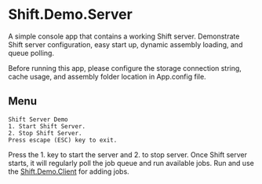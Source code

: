 # Shift.Demo.Server
A simple console app that contains a working Shift server. Demonstrate Shift server configuration, easy start up, dynamic assembly loading, and queue polling.

Before running this app, please configure the storage connection string, cache usage, and assembly folder location in App.config file.

## Menu
```
Shift Server Demo
1. Start Shift Server.
2. Stop Shift Server.
Press escape (ESC) key to exit.
```

Press the 1. key to start the server and 2. to stop server. Once Shift server starts, it will regularly poll the job queue and run available jobs. Run and use the [Shift.Demo.Client](https://github.com/hhalim/Shift.Demo.Client) for adding jobs. 
